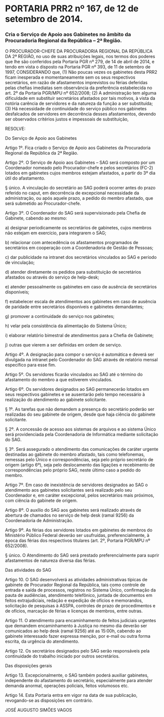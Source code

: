 # PORTARIA PRR2 nº 167, de 12 de setembro de 2014.
### Cria o Serviço de Apoio aos Gabinetes no âmbito da Procuradoria Regional da República – 2ª Região.

O PROCURADOR-CHEFE DA PROCURADORIA REGIONAL DA REPÚBLICA DA 2ª REGIÃO, no uso de suas atribuições legais, nos termos dos poderes que lhe são conferidos pela Portaria PGR nº 279, de 14 de abril de 2014, e tendo em vista o disposto na Portaria PGR nº 393, de 11 de setembro de 1997, CONSIDERANDO que,
(1) Não poucas vezes os gabinetes desta PRR2 ficam inesperada e momentaneamente sem os seus respectivos secretários, em razão de afastamentos imprevistos ou férias deferidas pelas chefias imediatas sem observância da preferência estabelecida no art. 2º da Portaria PGR/MPU nº 652/2008; 
(2) A administração tem alguma dificuldade em substituir secretários afastados por tais motivos, à vista da notória carência de servidores e da natureza da função a ser substituída;
(3) Há necessidade de continuidade do serviço público nos gabinetes desfalcados de servidores em decorrência desses afastamentos, devendo ser observados critérios justos e   impessoais de substituição,

RESOLVE:

Do Serviço de Apoio aos Gabinetes

Artigo 1º. Fica criado o Serviço de Apoio aos Gabinetes da Procuradoria Regional da República da 2ª Região.

Artigo 2º. O Serviço de Apoio aos Gabinetes – SAG será composto por um Coordenador nomeado pelo Procurador-chefe e pelos secretários (FC-2) lotados em gabinetes cujos membros estejam afastados, a partir do 3º dia útil do afastamento.

§ único. A vinculação do secretário ao SAG poderá ocorrer antes do prazo referido no caput, em decorrência de excepcional necessidade da administração, ou após aquele prazo, a pedido do membro afastado, que será submetido ao Procurador-chefe. 

Artigo 3º. O Coordenador do SAG será supervisionado pela Chefia de Gabinete, cabendo ao mesmo:

a) designar periodicamente os secretários de gabinetes, cujos membros não estejam em exercício, para integrarem o SAG; 

b) relacionar com antecedência os afastamentos programados de secretários em cooperação  com a Coordenadoria de Gestão de Pessoas;

c) dar publicidade na intranet dos secretários vinculados ao SAG e período de vinculação; 

d) atender diretamente os pedidos para substituição de secretários afastados ou através do serviço de help-desk;

e) atender pessoalmente os gabinetes em caso de ausência de secretários disponíveis;

f) estabelecer escala de atendimentos aos gabinetes em caso de ausência de paridade entre secretários disponíveis e gabinetes demandantes;

g) promover a continuidade do serviço nos gabinetes;

h) velar pela consistência da alimentação do Sistema Único;

i) elaborar relatório bimestral de atendimentos para a Chefia de Gabinete;

j) outras que vierem a ser definidas em ordem de serviço.

 

Artigo 4º. A designação para compor o serviço é automática e deverá ser divulgada na intranet pelo Coordenador do SAG através de relatório mensal específico para esse fim.

Artigo 5º. Os servidores ficarão vinculados ao SAG até o término do afastamento do membro a que estiverem vinculados.

Artigo 6º. Os servidores designados ao SAG permanecerão lotados em seus respectivos gabinetes e se ausentarão pelo tempo necessário à realização do atendimento ao gabinete solicitante.

§ 1º. As tarefas que não demandem a presença do secretário poderão ser realizadas do seu gabinete de origem, desde que haja ciência do gabinete solicitante. 

§ 2º. A concessão de acesso aos sistemas de arquivos e ao sistema Único será providenciada pela Coordenadoria de Informática mediante solicitação do SAG.

§ 3º. Será assegurado o atendimento das comunicações de caráter urgente destinadas ao gabinete do membro afastado, tais como telefonemas, remessas pelo Único e correspondências, seja pelo próprio secretário de origem (artigo 6º), seja pelo deslocamento das ligações e recebimento de correspondências pelo próprio SAG, neste último caso a pedido do membro. 

Artigo 7º. Em caso de inexistência de servidores designados ao SAG o atendimento aos gabinetes solicitantes será realizado pelo seu Coordenador e, em caráter excepcional, pelos secretários mais próximos, com ciência do gabinete de origem.

 

Artigo 8º. O auxílio do SAG aos gabinetes será realizado através de abertura de chamados no serviço de help desk (ramal 9256) da Coordenadoria de Administração.

Artigo 9º. As férias dos servidores lotados em gabinetes de membros do Ministério Público Federal deverão ser usufruídas, preferencialmente, à época das férias dos respectivos titulares (art. 2º, Portaria PGR/MPU nº 652/2008).

§ único. O Atendimento do SAG será prestado preferencialmente para suprir afastamentos de natureza diversa das férias.

Das atividades do SAG

Artigo 10. O SAG desenvolverá as atividades administrativas típicas de gabinete de Procurador Regional da República, tais como controle de entrada e saída de processos, registros no Sistema Único, confirmação da pauta de audiências, atendimento telefônico, juntada de documentos em feitos extrajudiciais, redação e expedição de ofícios e memorandos, solicitação de pesquisas à ASSPA, controles de prazo de procedimentos e de ofícios, marcação de férias e licenças de membros, entre outras.

Artigo 11. O atendimento para encaminhamento de feitos judiciais urgentes que demandem encaminhamento à Justiça no mesmo dia deverão ser comunicados ao help desk (ramal 9256) até as 15:00h, cabendo ao gabinete interessado fazer expressa menção, por e-mail ou outra forma escrita, da urgência do atendimento.

Artigo 12. Os secretários designados pelo SAG serão responsáveis pela continuidade do trabalho iniciado por outros secretários.

Das disposições gerais

Artigo 13. Excepcionalmente, o SAG também poderá auxiliar gabinetes, independente do afastamento do secretário, especialmente para atender demanda anormal, operações policiais, feitos volumosos etc.

Artigo 14. Esta Portaria entra em vigor na data de sua publicação, revogando-se as disposições em contrário.

JOSÉ AUGUSTO SIMÕES VAGOS
